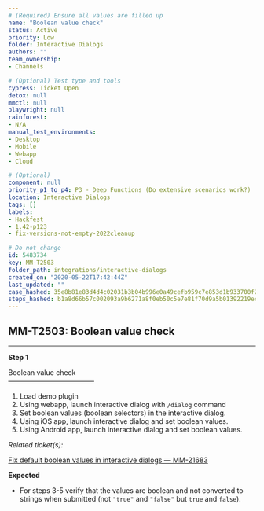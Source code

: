 ```yaml
---
# (Required) Ensure all values are filled up
name: "Boolean value check"
status: Active
priority: Low
folder: Interactive Dialogs
authors: ""
team_ownership: 
- Channels

# (Optional) Test type and tools
cypress: Ticket Open
detox: null
mmctl: null
playwright: null
rainforest: 
- N/A
manual_test_environments: 
- Desktop
- Mobile
- Webapp
- Cloud

# (Optional)
component: null
priority_p1_to_p4: P3 - Deep Functions (Do extensive scenarios work?)
location: Interactive Dialogs
tags: []
labels: 
- Hackfest
- 1.42-p123
- fix-versions-not-empty-2022cleanup

# Do not change
id: 5483734
key: MM-T2503
folder_path: integrations/interactive-dialogs
created_on: "2020-05-22T17:42:44Z"
last_updated: ""
case_hashed: 35e8b81e83d4d4c02031b3b04b996e0a49cefb959c7e853d1b933700f2fd6b0b04a49c012a9337d638b0cac84ab9ba1d
steps_hashed: b1a8d66b57c002093a9b6271a8f0eb50c5e7e81f70d9a5b01392219ec35d92c2a7f2c3abb5b0b1a7e674ea6dd1f5528d
---
```


## MM-T2503: Boolean value check

---

**Step 1**

Boolean value check\
–––––––––––––––––––––––––

1. Load demo plugin
2. Using webapp, launch interactive dialog with `/dialog` command
3. Set boolean values (boolean selectors) in the interactive dialog.
4. Using iOS app, launch interactive dialog and set boolean values.
5. Using Android app, launch interactive dialog and set boolean values.

_Related ticket(s):_

[Fix default boolean values in interactive dialogs — MM-21683](https://mattermost.atlassian.net/browse/MM-21683)

**Expected**

- For steps 3-5 verify that the values are boolean and not converted to strings when submitted (not `"true"` and `"false"` but `true` and `false`).

